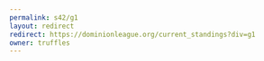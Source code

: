 ```yaml
---
permalink: s42/g1
layout: redirect
redirect: https://dominionleague.org/current_standings?div=g1
owner: truffles
---
```

